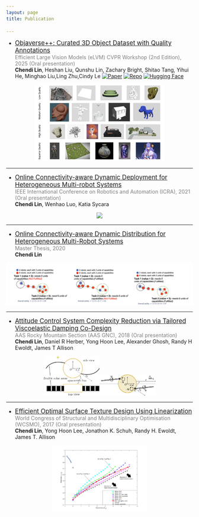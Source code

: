 ```yaml
---
layout: page
title: Publication

---
```


- [<span style="font-size:1.2em;">Objaverse++: Curated 3D Object Dataset with Quality Annotations</span>](https://arxiv.org/abs/2504.07334)  
<span style="color:gray;">Efficient Large Vision Models (eLVM) CVPR Workshop (2nd Edition), 2025 (Oral presentation)</span>  
**Chendi Lin**, Heshan Liu, Qunshu Lin, Zachary Bright, Shitao Tang, Yihui He, Minghao Liu,Ling Zhu,Cindy Le 
[![Paper](https://badgen.net/badge/icon/arXiv?icon=awesome&label&color=red)](https://arxiv.org/abs/2504.07334)
[![Repo](https://badgen.net/badge/icon/GitHub?icon=github&label)](https://github.com/TCXX/ObjaversePlusPlus)
[![Hugging Face](https://img.shields.io/badge/HuggingFace-yellow?logo=huggingface&logoColor=white)](https://huggingface.co/datasets/cindyxl/ObjaversePlusPlus)



<p align="center">
<img src="/publication/objaverseplusplus_rubric.png" width="70%">
</p>


---
- [<span style="font-size:1.2em;">Online Connectivity-aware Dynamic Deployment for Heterogeneous Multi-robot Systems</span>](https://arxiv.org/abs/2012.10008)  
<span style="color:gray;">IEEE International Conference on Robotics and Automation (ICRA), 2021 (Oral presentation)</span>  
**Chendi Lin**, Wenhao Luo, Katia Sycara

<!-- <center><video width="320" height="240" controls>
  <source src="publication/icra.mov">
</video></center> -->
<!-- <center><iframe id="video" width="560" height="315" src="publication/icra.mov/" frameborder="0" allow="autoplay; encrypted-media" allowfullscreen=""></iframe></center> -->
<p align="center">
<img src="/publication/icra.gif" width="30%">
</p>

---
- [<span style="font-size:1.2em;">Online Connectivity-aware Dynamic Distribution for Heterogeneous Multi-Robot Systems</span>](https://www.ri.cmu.edu/wp-content/uploads/2020/05/Master_Thesis_Report_v5.pdf)  
<span style="color:gray;">Master Thesis, 2020</span>  
**Chendi Lin**
<p align="center">
<img src="/publication/thesis.png" width="100%">
</p>
<!-- - [<span style="font-size:1.2em;">Online Connectivity-aware Dynamic Distribution for Heterogeneous Multi-Robot Systems</span>](https://drive.google.com/file/d/10ck8D6KAuQcdQ0QPeCYjDaRMXEaTGqEv/view)  [<span style="font-size:1.2em;">\[video\]</span>](https://www.youtube.com/watch?v=IAzgKHrBaoE&ab_channel=HarishRavichandar)  
<span style="color:gray;">Workshop on Heterogeneous Multi-Robot Task Allocation and Coordination, Robotics: Science and Systems (RSS), 2020 (Oral presentation)</span>  
**Chendi Lin**, Wenhao Luo, Katia Sycara -->

---
- [<span style="font-size:1.2em;">Attitude Control System Complexity Reduction via Tailored Viscoelastic Damping Co-Design</span>](https://www.ideals.illinois.edu/handle/2142/106125)  
<span style="color:gray;">AAS Rocky Mountain Section (AAS GNC), 2018 (Oral presentation)</span>  
**Chendi Lin**, Daniel R Herber, Yong Hoon Lee, Alexander Ghosh, Randy H Ewoldt, James T Allison
<p align="center">
<img src="/publication/sasa1.png" width="30%"><img src="/publication/sasa2.png" width="30%">
</p>

---
- [<span style="font-size:1.2em;">Efficient Optimal Surface Texture Design Using Linearization</span>](https://link.springer.com/chapter/10.1007/978-3-319-67988-4_48)  
<span style="color:gray;">World Congress of Structural and Multidisciplinary Optimisation (WCSMO), 2017 (Oral presentation)</span>  
**Chendi Lin**, Yong Hoon Lee, Jonathon K. Schuh, Randy H. Ewoldt, James T. Allison	
<p align="center">
<img src="/publication/wcsmo.png" width="50%">
</p>

